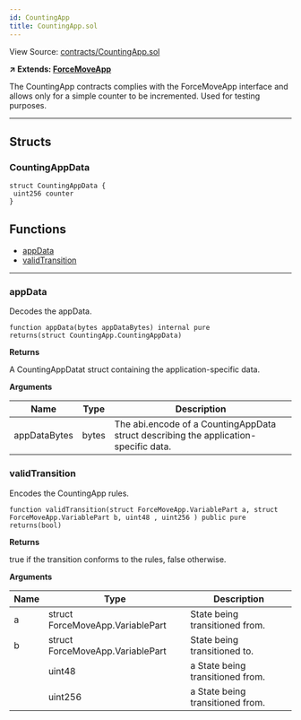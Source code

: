 ```yaml
---
id: CountingApp
title: CountingApp.sol
---
```


View Source: [contracts/CountingApp.sol](https://github.com/statechannels/monorepo/tree/master/packages/nitro-protocol/contracts/CountingApp.sol)

**↗ Extends: [ForceMoveApp](ForceMoveApp.md)**

The CountingApp contracts complies with the ForceMoveApp interface and allows only for a simple counter to be incremented. Used for testing purposes.

---

## Structs
### CountingAppData

```solidity
struct CountingAppData {
 uint256 counter
}
```

## Functions

- [appData](#appdata)
- [validTransition](#validtransition)

---

### appData

Decodes the appData.

```solidity
function appData(bytes appDataBytes) internal pure
returns(struct CountingApp.CountingAppData)
```

**Returns**

A CountingAppDatat struct containing the application-specific data.

**Arguments**

| Name        | Type           | Description  |
| ------------- |------------- | -----|
| appDataBytes | bytes | The abi.encode of a CountingAppData struct describing the application-specific data. | 

### validTransition

Encodes the CountingApp rules.

```solidity
function validTransition(struct ForceMoveApp.VariablePart a, struct ForceMoveApp.VariablePart b, uint48 , uint256 ) public pure
returns(bool)
```

**Returns**

true if the transition conforms to the rules, false otherwise.

**Arguments**

| Name        | Type           | Description  |
| ------------- |------------- | -----|
| a | struct ForceMoveApp.VariablePart | State being transitioned from. | 
| b | struct ForceMoveApp.VariablePart | State being transitioned to. | 
|  | uint48 | a State being transitioned from. | 
|  | uint256 | a State being transitioned from. | 

